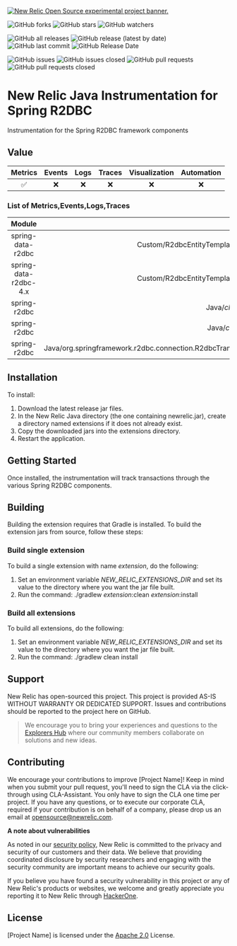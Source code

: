<a href="https://opensource.newrelic.com/oss-category/#new-relic-experimental"><picture><source media="(prefers-color-scheme: dark)" srcset="https://github.com/newrelic/opensource-website/raw/main/src/images/categories/dark/Experimental.png"><source media="(prefers-color-scheme: light)" srcset="https://github.com/newrelic/opensource-website/raw/main/src/images/categories/Experimental.png"><img alt="New Relic Open Source experimental project banner." src="https://github.com/newrelic/opensource-website/raw/main/src/images/categories/Experimental.png"></picture></a>

![GitHub forks](https://img.shields.io/github/forks/newrelic-experimental/newrelic-java-spring-r2dbc?style=social)
![GitHub stars](https://img.shields.io/github/stars/newrelic-experimental/newrelic-java-spring-r2dbc?style=social)
![GitHub watchers](https://img.shields.io/github/watchers/newrelic-experimental/newrelic-java-spring-r2dbc?style=social)

![GitHub all releases](https://img.shields.io/github/downloads/newrelic-experimental/newrelic-java-spring-r2dbc/total)
![GitHub release (latest by date)](https://img.shields.io/github/v/release/newrelic-experimental/newrelic-java-spring-r2dbc)
![GitHub last commit](https://img.shields.io/github/last-commit/newrelic-experimental/newrelic-java-spring-r2dbc)
![GitHub Release Date](https://img.shields.io/github/release-date/newrelic-experimental/newrelic-java-spring-r2dbc)


![GitHub issues](https://img.shields.io/github/issues/newrelic-experimental/newrelic-java-spring-r2dbc)
![GitHub issues closed](https://img.shields.io/github/issues-closed/newrelic-experimental/newrelic-java-spring-r2dbc)
![GitHub pull requests](https://img.shields.io/github/issues-pr/newrelic-experimental/newrelic-java-spring-r2dbc)
![GitHub pull requests closed](https://img.shields.io/github/issues-pr-closed/newrelic-experimental/newrelic-java-spring-r2dbc)


# New Relic Java Instrumentation for Spring R2DBC

Instrumentation for the Spring R2DBC framework components

## Value

|Metrics | Events | Logs | Traces | Visualization | Automation |
|:-:|:-:|:-:|:-:|:-:|:-:|
|:white_check_mark:|:x:|:x:|:x:|:x:|:x:|


### List of Metrics,Events,Logs,Traces
|Module|Name | Type | Description |
|:-:|:-:|:-:|:-:|
|spring-data-r2dbc|Custom/R2dbcEntityTemplate/(Count,Delete,Exists,Insert,Select,Update) | Metric| Traces of org.springframework.data.r2dbc.core.R2dbcEntityTemplate methods|
|spring-data-r2dbc-4.x|Custom/R2dbcEntityTemplate/(Count,Delete,Exists,Insert,Select,Update) | Metric| Traces of org.springframework.data.r2dbc.core.R2dbcEntityTemplate methods|
|spring-r2dbc|Java/*class name*/rowsUpdated| Metric| Traces of implementers of org.springframework.r2dbc.core.UpdatedRowsFetchSpec|
|spring-r2dbc|Java/*class name*/(all,first,one)| Metric| Traces of implementers of org.springframework.r2dbc.core.RowsFetchSpec|
|spring-r2dbc|Java/org.springframework.r2dbc.connection.R2dbcTransactionManager/(doBegin,doCommit,doResume,doRollback,doSuspend)| Metric| Traces of org.springframework.r2dbc.connection.R2dbcTransactionManager|


## Installation

To install:

1. Download the latest release jar files.   
2. In the New Relic Java directory (the one containing newrelic.jar), create a directory named extensions if it does not already exist.
3. Copy the downloaded jars into the extensions directory.
4. Restart the application.

## Getting Started

Once installed, the instrumentation will track transactions through the various Spring R2DBC components.

## Building

Building the extension requires that Gradle is installed.
To build the extension jars from source, follow these steps:
### Build single extension
To build a single extension with name *extension*, do the following:
1. Set an environment variable *NEW_RELIC_EXTENSIONS_DIR* and set its value to the directory where you want the jar file built.
2. Run the command: ./gradlew *extension*:clean *extension*:install
### Build all extensions
To build all extensions, do the following:
1. Set an environment variable *NEW_RELIC_EXTENSIONS_DIR* and set its value to the directory where you want the jar file built.
2. Run the command: ./gradlew clean install

## Support

New Relic has open-sourced this project. This project is provided AS-IS WITHOUT WARRANTY OR DEDICATED SUPPORT. Issues and contributions should be reported to the project here on GitHub.

>We encourage you to bring your experiences and questions to the [Explorers Hub](https://discuss.newrelic.com) where our community members collaborate on solutions and new ideas.

## Contributing

We encourage your contributions to improve [Project Name]! Keep in mind when you submit your pull request, you'll need to sign the CLA via the click-through using CLA-Assistant. You only have to sign the CLA one time per project. If you have any questions, or to execute our corporate CLA, required if your contribution is on behalf of a company, please drop us an email at opensource@newrelic.com.

**A note about vulnerabilities**

As noted in our [security policy](../../security/policy), New Relic is committed to the privacy and security of our customers and their data. We believe that providing coordinated disclosure by security researchers and engaging with the security community are important means to achieve our security goals.

If you believe you have found a security vulnerability in this project or any of New Relic's products or websites, we welcome and greatly appreciate you reporting it to New Relic through [HackerOne](https://hackerone.com/newrelic).

## License

[Project Name] is licensed under the [Apache 2.0](http://apache.org/licenses/LICENSE-2.0.txt) License.
